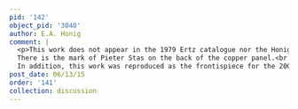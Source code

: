 ```yaml
---
pid: '142'
object_pid: '3040'
author: E.A. Honig
comment: |
  <p>This work does not appear in the 1979 Ertz catalogue nor the Honig Database.<br />
  There is the mark of Pieter Stas on the back of the copper panel.<br />
  In addition, this work was reproduced as the frontispiece for the 2008 Ertz catalogue, volume I.</p>
post_date: 06/13/15
order: '141'
collection: discussion
---
```

